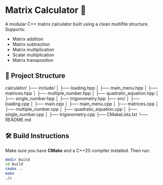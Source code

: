 # Matrix Calculator 🧮

A modular C++ matrix calculator built using a clean multifile structure. Supports:

- Matrix addition
- Matrix subtraction
- Matrix multiplication
- Scalar multiplication
- Matrix transposition

## 📁 Project Structure

calculator/
├── include/
│ ├── loading.hpp
│ ├── main_menu.hpp
│ ├── matrices.hpp
│ ├── multiple_number.hpp
│ ├── quadratic_equation.hpp
│ ├── single_number.hpp
│ ├── trigonometry.hpp
├── src/
│ ├── loading.cpp
│ ├── main.cpp
│ ├── main_menu.cpp
│ ├── matrices.cpp
│ ├── multiple_number.cpp
│ ├── quadratic_equation.cpp
│ ├── single_number.cpp
│ ├── trigonometry.cpp
├── CMakeLists.txt
└── README.md

## 🛠️ Build Instructions

Make sure you have **CMake** and a C++20 compiler installed. Then run:

```bash
mkdir build
cd build
cmake ..
make
./c
```
